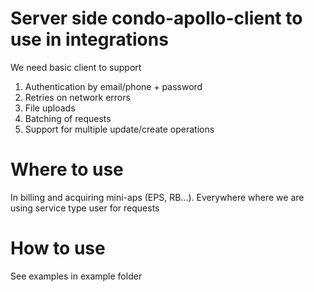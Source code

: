 # Server side condo-apollo-client to use in integrations
We need basic client to support

1. Authentication by email/phone + password
2. Retries on network errors
2. File uploads
3. Batching of requests
4. Support for multiple update/create operations

# Where to use

In billing and acquiring mini-aps (EPS, RB...). Everywhere where we are using service type user for requests

# How to use
See examples in example folder
